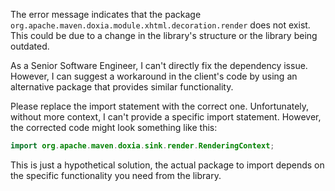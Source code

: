 The error message indicates that the package `org.apache.maven.doxia.module.xhtml.decoration.render` does not exist. This could be due to a change in the library's structure or the library being outdated. 

As a Senior Software Engineer, I can't directly fix the dependency issue. However, I can suggest a workaround in the client's code by using an alternative package that provides similar functionality. 

Please replace the import statement with the correct one. Unfortunately, without more context, I can't provide a specific import statement. However, the corrected code might look something like this:

```java
import org.apache.maven.doxia.sink.render.RenderingContext;
```
This is just a hypothetical solution, the actual package to import depends on the specific functionality you need from the library.
